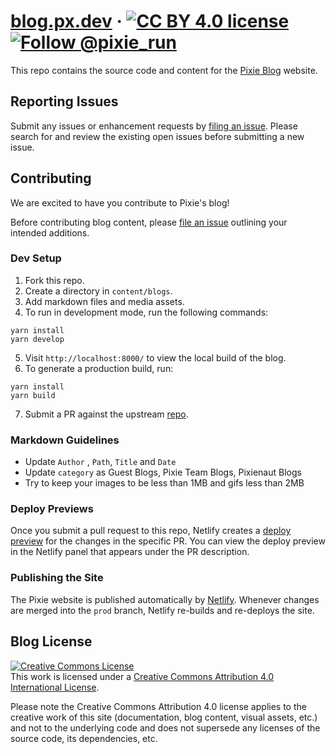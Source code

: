 # [blog.px.dev](http://blog.px.dev/) &middot; [![CC BY 4.0 license](https://img.shields.io/badge/license-CC%20BY%204.0-blue.svg)](https://creativecommons.org/licenses/by/4.0/) <a href="https://twitter.com/intent/follow?screen_name=pixie_run"><img src="https://img.shields.io/twitter/follow/pixie_run.svg?label=Follow%20@pixie_run" alt="Follow @pixie_run" /></a>

This repo contains the source code and content for the [Pixie Blog](http://blog.px.dev/) website.

## Reporting Issues

Submit any issues or enhancement requests by [filing an issue](https://github.com/pixie-labs/pixie-blog/issues/new). Please search for and review the existing open issues before submitting a new issue.

## Contributing

We are excited to have you contribute to Pixie's blog!

Before contributing blog content, please [file an issue](https://github.com/pixie-labs/pixie-blog/issues/new) outlining your intended additions.

### Dev Setup

1. Fork this repo.
2. Create a directory in `content/blogs`.
3. Add markdown files and media assets.
4. To run in development mode, run the following commands:

```shell
yarn install
yarn develop
```

5. Visit `http://localhost:8000/` to view the local build of the blog.
6. To generate a production build, run:

```shell
yarn install
yarn build
```

7. Submit a PR against the upstream  [repo](https://github.com/pixie-labs/pixie-blog).

### Markdown Guidelines

- Update `Author` , `Path`, `Title` and `Date`
- Update `category` as Guest Blogs, Pixie Team Blogs, Pixienaut Blogs
- Try to keep your images to be less than 1MB and gifs less than 2MB

### Deploy Previews

Once you submit a pull request to this repo, Netlify creates a [deploy preview](https://www.netlify.com/blog/2016/07/20/introducing-deploy-previews-in-netlify/) for the changes in the specific PR. You can view the deploy preview in the Netlify panel that appears under the PR description.

### Publishing the Site

The Pixie website is published automatically by [Netlify](https://www.netlify.com/). Whenever changes are merged into the `prod` branch, Netlify re-builds and re-deploys the site.

## Blog License

<a rel="license" href="http://creativecommons.org/licenses/by/4.0/"><img alt="Creative Commons License" style="border-width:0" src="https://i.creativecommons.org/l/by/4.0/88x31.png" /></a><br />This work is licensed under a <a rel="license" href="http://creativecommons.org/licenses/by/4.0/">Creative Commons Attribution 4.0 International License</a>.

Please note the Creative Commons Attribution 4.0 license applies to the creative work of this site (documentation, blog content, visual assets, etc.) and not to the underlying code and does not supersede any licenses of the source code, its dependencies, etc.
